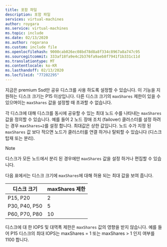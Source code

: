 ```yaml
---
title: 포함 파일
description: 포함 파일
services: virtual-machines
author: roygara
ms.service: virtual-machines
ms.topic: include
ms.date: 02/13/2020
ms.author: rogarana
ms.custom: include file
ms.openlocfilehash: 9000cab026ec08bd78d8a8f334c8967a8a747c95
ms.sourcegitcommit: 333af18fa9e4c2b376fa9aeb8f7941f1b331c11d
ms.translationtype: MT
ms.contentlocale: ko-KR
ms.lasthandoff: 02/13/2020
ms.locfileid: "77202295"
---
```

지금은 premium Ssd만 공유 디스크를 사용 하도록 설정할 수 있습니다. 이 기능을 지 원하는 디스크 크기는 P15 이상입니다. 다른 디스크 크기의 `maxShares` 제한이 있을 수 있으며이는 `maxShares` 값을 설정할 때 초과할 수 없습니다.

각 디스크에 대해 디스크를 동시에 공유할 수 있는 최대 노드 수를 나타내는 `maxShares` 값을 정의할 수 있습니다. 예를 들어 2 노드 장애 조치 (failover) 클러스터를 설정 하려는 경우 `maxShares=2`를 설정 합니다. 최대값은 상한 값입니다. 노드 수가 지정 된 `maxShares` 값 보다 적으면 노드가 클러스터를 연결 하거나 탈퇴할 수 있습니다 (디스크 탑재 또는 분리).

> [!NOTE]
> 디스크가 모든 노드에서 분리 된 경우에만 `maxShares` 값을 설정 하거나 편집할 수 있습니다.

다음 표에서는 디스크 크기에 `maxShares`에 대해 허용 되는 최대 값을 보여 줍니다.

|디스크 크기  |maxShares 제한  |
|---------|---------|
|P15, P20     |2         |
|P30, P40, P50     |5         |
|P60, P70, P80     |10         |

디스크에 대 한 IOPS 및 대역폭 제한은 `maxShares` 값의 영향을 받지 않습니다. 예를 들어 P15 디스크의 최대 IOPS는 maxShares = 1 또는 maxShares > 1 인지 여부를 1100 합니다.